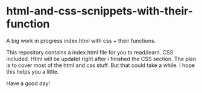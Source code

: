 # html-and-css-scnippets-with-their-function
A big work in progress index.html with css + their functions.

This repository contains a index.html file for you to read/learn. CSS included.
Html will be updatet right after i finished the CSS section. The plan is to cover most of the html and css stuff.
But that could take a while. I hope this helps you a little.

Have a good day!
